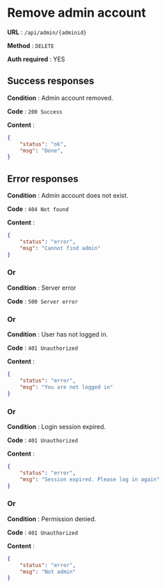 # Remove admin account
**URL** : `/api/admin/{adminid}`

**Method** : `DELETE`

**Auth required** : YES

## Success responses
**Condition** :  Admin account removed.

**Code** : `200 Success`

**Content** :
```json
{
    "status": "ok",
    "msg": "Done",
}
```

## Error responses
**Condition** :  Admin account does not exist.

**Code** : `404 Not found`

**Content** :
```json
{
    "status": "error",
    "msg": "Cannot find admin"
}
```

### Or

**Condition** :  Server error

**Code** : `500 Server error`

### Or

**Condition** :  User has not logged in.

**Code** : `401 Unauthorized`

**Content** :
```json
{
    "status": "error",
    "msg": "You are not logged in"
}
```

### Or

**Condition** :  Login session expired.

**Code** : `401 Unauthorized`

**Content** :
```json
{
    "status": "error",
    "msg": "Session expired. Please log in again"
}
```

### Or

**Condition** :  Permission denied.

**Code** : `401 Unauthorized`

**Content** :
```json
{
    "status": "error",
    "msg": "Not admin"
}
```
